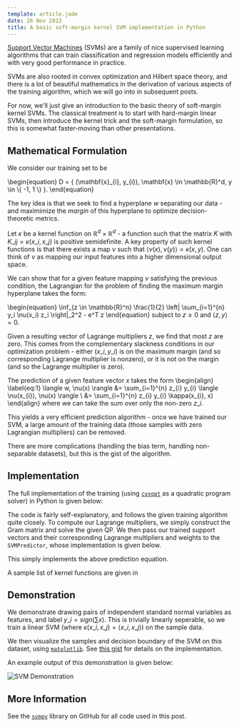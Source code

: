 ```yaml
---
template: article.jade
date: 26 Nov 2013
title: A basic soft-margin kernel SVM implementation in Python
---
```


[Support Vector Machines][] (SVMs) are a family of nice supervised learning
algorithms that can train classification and regression models
efficiently and with very good performance in practice.

SVMs are also rooted in convex optimization and Hilbert space theory,
and there is a lot of beautiful mathematics in the derivation of
various aspects of the training algorithm, which we will go into in
subsequent posts.

For now, we'll just give an introduction to the basic theory of
soft-margin kernel SVMs. The classical treatment is to start with
hard-margin linear SVMs, then introduce the kernel trick and the
soft-margin formulation, so this is somewhat faster-moving than other
presentations.

Mathematical Formulation
------------------------

We consider our training set to be 

\begin{equation}
D = \{ (\mathbf{x}\_{i}, y\_{i}), \mathbf{x} \in \mathbb{R}^d, y \in \\{ -1, 1 \\}
\}.
\end{equation}

The key idea is that we seek to find a hyperplane $w$ separating
our data - and maximimize the *margin* of this hyperplane to optimize
decision-theoretic metrics.

Let $\kappa$ be a kernel function on $\mathbb{R}^d \times
\mathbb{R}^d$ - a function such that the matrix $K$ with $K\_{ij} =
\kappa(x\_i, x\_j)$ is positive semidefinite.  A key property of such
kernel functions is that there exists a map $\nu$ such that $\langle
\nu(x), \nu(y) \rangle = \kappa(x, y)$.  One can think of $\nu$ as
mapping our input features into a higher dimensional output space.  

We can show that for a given feature mapping $\nu$ satisfying the
previous condition, the Lagrangian for the problem of finding the
maximum margin hyperplane takes the form:

\begin{equation}
\inf\_{z \in \mathbb{R}^n} \frac{1}{2} \\left\| \sum\_{i=1}^{n} y\_i \nu(x\_i)
z\_i \\right\|\_2^2 - e^T z
\end{equation}
subject to $z \geq 0$ and $\langle z, y \rangle = 0$.

Given a resulting vector of Lagrange multipliers $z$, we find that
most $z$ are zero. This comes from the complementary slackness
conditions in our optimization problem - either $(x\_i, y\_i)$ is on the
maximum margin (and so corresponding Lagrange multiplier is nonzero),
or it is not on the margin (and so the Lagrange multiplier is zero).

The prediction of a given feature vector $x$ takes the form
\begin{align}
  \label{eq:1}
  \langle w, \nu(x) \rangle &= \sum\_{i=1}^{n} z\_{i} y\_{i} \langle \nu(x\_{i}),
  \nu(x) \rangle \\
  &= \sum\_{i=1}^{n} z\_{i} y\_{i} \kappa(x\_{i}, x)
\end{align} where we can take the sum over only the non-zero $z\_{i}$.

This yields a very efficient prediction algorithm - once we have
trained our SVM, a large amount of the training data (those samples
with zero Lagrangian multipliers) can be removed.

There are more complications (handling the bias term, handling
non-separable datasets), but this is the gist of the algorithm.

Implementation
--------------

The full implementation of the training (using [`cvxopt`][cvxopt] as a
quadratic program solver) in Python is given below:

<script src="https://gist.github.com/ajtulloch/7655363.js"></script>

The code is fairly self-explanatory, and follows the given training
algorithm quite closely.  To compute our Lagrange multipliers, we
simply construct the Gram matrix and solve the given QP.  We then pass
our trained support vectors and their corresponding Lagrange
multipliers and weights to the `SVMPredictor`, whose implementation is
given below.

<script src="https://gist.github.com/ajtulloch/7655399.js"></script>

This simply implements the above prediction equation.

A sample list of kernel functions are given in

<script src="https://gist.github.com/ajtulloch/7655415.js"></script>

Demonstration
-------------

We demonstrate drawing pairs of independent standard normal variables
as features, and label $y\_i = sign(\sum x)$.  This is trivially
linearly seperable, so we train a linear SVM (where $\kappa(x\_i, x\_j) =
\langle x\_i, x\_j \rangle$) on the sample data.

We then visualize the samples and decision boundary of the SVM on this
dataset, using [`matplotlib`][matplotlib]. See [this gist][] for
details on the implementation.

An example output of this demonstration is given below:

![SVM Demonstration](http://i.imgur.com/yy0oUVk.png)

More Information
----------------

See the [`svmpy`][svmpy] library on GitHub for all code used in this post.

[svmpy]: https://github.com/ajtulloch/svmpy
[this gist]: https://gist.github.com/ajtulloch/7655467
[matplotlib]: http://matplotlib.org/
[cvxopt]: http://cvxopt.org/
[Support Vector Machines]: http://en.wikipedia.org/wiki/Support_vector_machine

